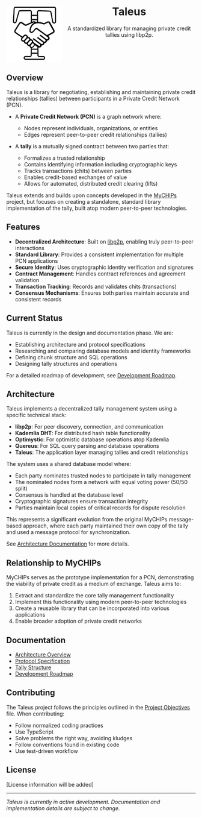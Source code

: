<div align="center">
  <img src="doc/images/logo.svg" alt="Taleus Logo" width="150" align="left">
  <h1>Taleus</h1>
  <p>A standardized library for managing private credit tallies using libp2p.</p>
  <br clear="all">
</div>

## Overview

Taleus is a library for negotiating, establishing and maintaining private credit relationships (tallies) between participants in a Private Credit Network (PCN).

- A **Private Credit Network (PCN)** is a graph network where:
  - Nodes represent individuals, organizations, or entities
  - Edges represent peer-to-peer credit relationships (tallies)
  
- A **tally** is a mutually signed contract between two parties that:
  - Formalizes a trusted relationship
  - Contains identifying information including cryptographic keys
  - Tracks transactions (chits) between parties
  - Enables credit-based exchanges of value
  - Allows for automated, distributed credit clearing (lifts)

Taleus extends and builds upon concepts developed in the [MyCHIPs](https://github.com/gotchoices/MyCHIPs) project, but focuses on creating a standalone, standard library implementation of the tally, built atop modern peer-to-peer technologies.

## Features

- **Decentralized Architecture**: Built on [libp2p](https://libp2p.io/), enabling truly peer-to-peer interactions
- **Standard Library**: Provides a consistent implementation for multiple PCN applications
- **Secure Identity**: Uses cryptographic identity verification and signatures
- **Contract Management**: Handles contract references and agreement validation
- **Transaction Tracking**: Records and validates chits (transactions)
- **Consensus Mechanisms**: Ensures both parties maintain accurate and consistent records

## Current Status

Taleus is currently in the design and documentation phase. We are:

- Establishing architecture and protocol specifications
- Researching and comparing database models and identity frameworks
 - Defining chunk structure and SQL operations
 - Designing tally structures and operations

For a detailed roadmap of development, see [Development Roadmap](doc/STATUS.md).

## Architecture

Taleus implements a decentralized tally management system using a specific technical stack:

- **libp2p**: For peer discovery, connection, and communication
- **Kademlia DHT**: For distributed hash table functionality
- **Optimystic**: For optimistic database operations atop Kademlia
- **Quereus**: For SQL query parsing and database operations
- **Taleus**: The application layer managing tallies and credit relationships

The system uses a shared database model where:
- Each party nominates trusted nodes to participate in tally management
- The nominated nodes form a network with equal voting power (50/50 split)
- Consensus is handled at the database level
- Cryptographic signatures ensure transaction integrity
- Parties maintain local copies of critical records for dispute resolution

This represents a significant evolution from the original MyCHIPs message-based approach, where each party maintained their own copy of the tally and used a message protocol for synchronization.

See [Architecture Documentation](doc/architecture.md) for more details.

## Relationship to MyCHIPs

MyCHIPs serves as the prototype implementation for a PCN, demonstrating the viability of private credit as a medium of exchange. Taleus aims to:

1. Extract and standardize the core tally management functionality
2. Implement this functionality using modern peer-to-peer technologies
3. Create a reusable library that can be incorporated into various applications
4. Enable broader adoption of private credit networks

## Documentation

- [Architecture Overview](doc/architecture.md)
- [Protocol Specification](doc/protocol.md)
- [Tally Structure](doc/tally.md)
- [Development Roadmap](doc/STATUS.md)

## Contributing

The Taleus project follows the principles outlined in the [Project Objectives](doc/design/PROJECT.md) file. When contributing:

- Follow normalized coding practices
- Use TypeScript
- Solve problems the right way, avoiding kludges
- Follow conventions found in existing code
- Use test-driven workflow

## License

[License information will be added]

---

*Taleus is currently in active development. Documentation and implementation details are subject to change.*
